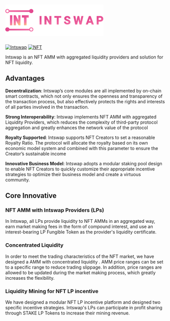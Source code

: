 # <img src="./assets/NavLogo.png" height = "100" alt="Intswap" />

[![Intswap](https://img.shields.io/badge/Inswap-Preparation-brightgreen?style=for-the-badge&logo=appveyor)](https://intswap.io) [![NFT](https://img.shields.io/badge/NFT-AMM-brightgreen?style=for-the-badge&logo=appveyor)](https://intswap.io)

Intswap is an NFT AMM with aggregated liquidity providers and solution for NFT liquidity.

## Advantages

**Decentralization**: Intswap’s core modules are all implemented by on-chain smart contracts, which not only ensures the openness and transparency of the transaction process, but also effectively protects the rights and interests of all parties involved in the transaction.

**Strong Interoperability**: Intswap implements NFT AMM with aggregated Liquidity Providers, which reduces the complexity of third-party protocol aggregation and greatly enhances the network value of the protocol

**Royalty Supported**: Intswap supports NFT Creators to set a reasonable Royalty Ratio. The protocol will allocate the royalty based on its own economic model system and combined with this parameter to ensure the Creator’s sustainable income

**Innovative Business Model**: Intswap adopts a modular staking pool design to enable NFT Creators to quickly customize their appropriate incentive strategies to optimize their business model and create a virtuous community.

## Core Innovative

### NFT AMM with Intswap Providers (LPs)

In Intswap, all LPs provide liquidity to NFT AMMs in an aggregated way, earn market making fees in the form of compound interest, and use an interest-bearing LP Fungible Token as the provider's liquidity certificate.

### Concentrated Liquidity

In order to meet the trading characteristics of the NFT market, we have designed a AMM with concentrated liquidity . AMM price ranges can be set to a specific range to reduce trading slippage. In addition, price ranges are allowed to be updated during the market making process, which greatly increases the flexibility.

### Liquidity Mining for NFT LP incentive

We have designed a modular NFT LP incentive platform and designed two specific incentive strategies. Intswap's LPs can participate in profit sharing through STAKE LP Tokens to increase their mining revenue.